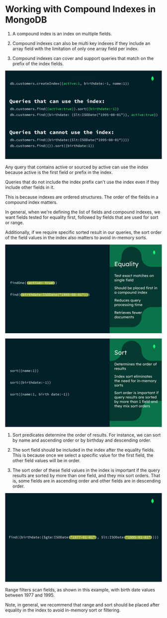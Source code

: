 # Working with Compound Indexes in MongoDB

1. A compound index is an index on multiple fields. 

2. Compound indexes can also be multi key indexes if they include an array field with the limitation of only one array field per index. 

3. Compound indexes can cover and support queries that match on the prefix of the index fields. 

![Index](./assets/images/Index.png)

Any query that contains active or sourced by active can use the index because active is the first field or prefix in the index. 

Queries that do not include the index prefix can't use the index even if they include other fields in it.

This is because indexes are ordered structures. The order of the fields in a compound index matters. 

In general, when we're defining the list of fields and compound indexes, we want fields tested for equality first, followed by fields that are used for sort or range.

Additionally, if we require specific sorted result in our queries, the sort order of the field values in the index also matters to avoid in-memory sorts. 

![Equality](./assets/images/Equality.png)

![Sort](./assets/images/Sort.png)

1. Sort predicates determine the order of results. For instance, we can sort by name and ascending order or by birthday and descending order. 

2. The sort field should be included in the index after the equality fields. This is because once we select a specific value for the first field, the other field values will be in order. 

3. The sort order of these field values in the index is important if the query results are sorted by more than one field, and they mix sort orders. That is, some fields are in ascending order and other fields are in descending order.

![Range](./assets/images/Range.png)

Range filters scan fields, as shown in this example, with birth date values between 1977 and 1995. 

Note, in general, we recommend that range and sort should be placed after equality in the index to avoid in-memory sort or filtering. 

